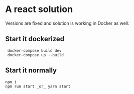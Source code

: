 # A react solution

Versions are fixed and solution is working in Docker as well:

## Start it dockerized

```terminal
 docker-compose build dev
 docker-compose up --build
```

## Start it normally

```terminal
npm i
npm run start _or_ yarn start
```
